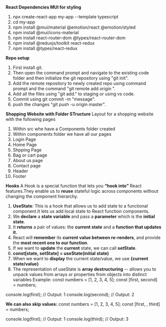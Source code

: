 **React Dependencies MUI for styling**
1. npx create-react-app my-app --template typescript
2. cd my-app
3. npm install @mui/material @emotion/react @emotion/styled
4. npm install @mui/icons-material
5. npm install react-router-dom @types/react-router-dom
6. npm install @reduxjs/toolkit react-redux
7. npm install @types/react-redux

**Repo setup**
1. First install git.
2. Then open the command prompt and navigate to the existing code folder and then initialize the git repository using "git init".
3. Add the remote repository to newly created repo using command prompt and the command "git remote add origin ".
4. Add all the files using "git add." to staging or using vs code.
5. Commit using git commit -m "message".
6. push the changes "git push -u origin master".

**Shopping Website with Folder STructure**
Layout for a shopping website with the following pages
1. Within src whe have a Components folder created
2. Within components folder we have all our pages
3. Login Page
4. Home Page
5. Shpping Page
6. Bag or cart page
7. About us page
8. Contact page
9. Header
10. Footer

**Hooks**
A Hook is a special function that lets you **“hook into”** React features.They enable us to **reuse** stateful logic across components without changing the component hierarchy.
1. **UseState**: This is a hook that allows us to add state to a functional component.It lets us add local state to React function components.
  1. We **declare** a **state variable** and pass a **parameter** which is the **initial state**.
  2. It **returns** a pair of values: the **current state** and a **function that updates it.**
  3. React will **remember** its **current value between re-renders**, and provide the **most recent one to our function**.
  4. If we want to **update** the **current** state, we can call **setState**.
  5. **const[state, setState] = useState(initial state)**
  6. When we want to **display** the current state/value, we use **{current state/value}**
  7. The representation of useState is **array destructuring** -- allows you to unpack values from arrays or properties from objects into distinct variables
   Example:
   const numbers = [1, 2, 3, 4, 5];
   const [first, second] = numbers;

  console.log(first);  // Output: 1
  console.log(second); // Output: 2
  
   **We can also skip values:**
   const numbers = [1, 2, 3, 4, 5];
   const [first, , third] = numbers;

   console.log(first);  // Output: 1
   console.log(third);  // Output: 3
   

   

   




